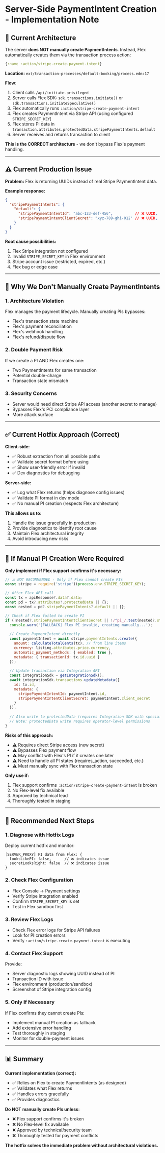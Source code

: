# Server-Side PaymentIntent Creation - Implementation Note

## 🎯 Current Architecture

The server **does NOT manually create PaymentIntents**. Instead, Flex automatically creates them via the transaction process action:

```clojure
{:name :action/stripe-create-payment-intent}
```

**Location:** `ext/transaction-processes/default-booking/process.edn:17`

**Flow:**
1. Client calls `/api/initiate-privileged`
2. Server calls Flex SDK: `sdk.transactions.initiate()` or `sdk.transactions.initiateSpeculative()`
3. Flex automatically runs `:action/stripe-create-payment-intent`
4. Flex creates PaymentIntent via Stripe API (using configured `STRIPE_SECRET_KEY`)
5. Flex stores PI data in `transaction.attributes.protectedData.stripePaymentIntents.default`
6. Server receives and returns transaction to client

**This is the CORRECT architecture** - we don't bypass Flex's payment handling.

---

## ⚠️ Current Production Issue

**Problem:** Flex is returning UUIDs instead of real Stripe PaymentIntent data.

**Example response:**
```json
{
  "stripePaymentIntents": {
    "default": {
      "stripePaymentIntentId": "abc-123-def-456",          // ❌ UUID, not pi_*
      "stripePaymentIntentClientSecret": "xyz-789-ghi-012" // ❌ UUID, not *_secret_*
    }
  }
}
```

**Root cause possibilities:**
1. Flex Stripe integration not configured
2. Invalid `STRIPE_SECRET_KEY` in Flex environment
3. Stripe account issue (restricted, expired, etc.)
4. Flex bug or edge case

---

## 🔐 Why We Don't Manually Create PaymentIntents

### 1. **Architecture Violation**
Flex manages the payment lifecycle. Manually creating PIs bypasses:
- Flex's transaction state machine
- Flex's payment reconciliation
- Flex's webhook handling
- Flex's refund/dispute flow

### 2. **Double Payment Risk**
If we create a PI AND Flex creates one:
- Two PaymentIntents for same transaction
- Potential double-charge
- Transaction state mismatch

### 3. **Security Concerns**
- Server would need direct Stripe API access (another secret to manage)
- Bypasses Flex's PCI compliance layer
- More attack surface

---

## ✅ Current Hotfix Approach (Correct)

**Client-side:**
- ✅ Robust extraction from all possible paths
- ✅ Validate secret format before using
- ✅ Show user-friendly error if invalid
- ✅ Dev diagnostics for debugging

**Server-side:**
- ✅ Log what Flex returns (helps diagnose config issues)
- ✅ Validate PI format in dev mode
- ✅ No manual PI creation (respects Flex architecture)

**This allows us to:**
1. Handle the issue gracefully in production
2. Provide diagnostics to identify root cause
3. Maintain Flex architectural integrity
4. Avoid introducing new risks

---

## 🚀 If Manual PI Creation Were Required

**Only implement if Flex support confirms it's necessary:**

```javascript
// ⚠️ NOT RECOMMENDED - Only if Flex cannot create PIs
const stripe = require('stripe')(process.env.STRIPE_SECRET_KEY);

// After Flex API call
const tx = apiResponse?.data?.data;
const pd = tx?.attributes?.protectedData || {};
const nested = pd?.stripePaymentIntents?.default || {};

// Check if Flex failed to create PI
if (!nested?.stripePaymentIntentClientSecret || !/^pi_/.test(nested?.stripePaymentIntentId)) {
  console.warn('[FALLBACK] Flex PI invalid, creating manually...');
  
  // Create PaymentIntent directly
  const paymentIntent = await stripe.paymentIntents.create({
    amount: calculateTotalCents(tx), // from line items
    currency: listing.attributes.price.currency,
    automatic_payment_methods: { enabled: true },
    metadata: { transactionId: tx.id.uuid }
  });
  
  // Update transaction via Integration API
  const integrationSdk = getIntegrationSdk();
  await integrationSdk.transactions.updateMetadata({
    id: tx.id,
    metadata: {
      stripePaymentIntentId: paymentIntent.id,
      stripePaymentIntentClientSecret: paymentIntent.client_secret
    }
  });
  
  // Also write to protectedData (requires Integration SDK with special permissions)
  // Note: protectedData write requires operator-level permissions
}
```

**Risks of this approach:**
- ⚠️ Requires direct Stripe access (new secret)
- ⚠️ Bypasses Flex payment flow
- ⚠️ May conflict with Flex's PI if it creates one later
- ⚠️ Need to handle all PI states (requires_action, succeeded, etc.)
- ⚠️ Must manually sync with Flex transaction state

**Only use if:**
1. Flex support confirms `:action/stripe-create-payment-intent` is broken
2. No Flex-level fix available
3. Approved by technical lead
4. Thoroughly tested in staging

---

## 🎯 Recommended Next Steps

### 1. **Diagnose with Hotfix Logs**
Deploy current hotfix and monitor:
```
[SERVER_PROXY] PI data from Flex: { 
  looksLikePI: false,      // ❌ indicates issue
  secretLooksRight: false  // ❌ indicates issue
}
```

### 2. **Check Flex Configuration**
- Flex Console → Payment settings
- Verify Stripe integration enabled
- Confirm `STRIPE_SECRET_KEY` is set
- Test in Flex sandbox first

### 3. **Review Flex Logs**
- Check Flex error logs for Stripe API failures
- Look for PI creation errors
- Verify `:action/stripe-create-payment-intent` is executing

### 4. **Contact Flex Support**
Provide:
- Server diagnostic logs showing UUID instead of PI
- Transaction ID with issue
- Flex environment (production/sandbox)
- Screenshot of Stripe integration config

### 5. **Only If Necessary**
If Flex confirms they cannot create PIs:
- Implement manual PI creation as fallback
- Add extensive error handling
- Test thoroughly in staging
- Monitor for double-payment issues

---

## 📊 Summary

**Current implementation (correct):**
- ✅ Relies on Flex to create PaymentIntents (as designed)
- ✅ Validates what Flex returns
- ✅ Handles errors gracefully
- ✅ Provides diagnostics

**Do NOT manually create PIs unless:**
- ❌ Flex support confirms it's broken
- ❌ No Flex-level fix available
- ❌ Approved by technical/security team
- ❌ Thoroughly tested for payment conflicts

**The hotfix solves the immediate problem without architectural violations.**


